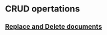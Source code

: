 # CRUD opertations

## [Replace and Delete documents](https://learn.mongodb.com/learn/course/mongodb-crud-operations-replace-and-delete-documents/conclusion/learn?client=customer&page=2)
